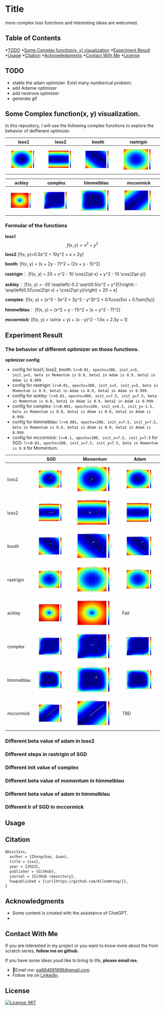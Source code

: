 # Title

more complex loss functions and interesting ideas are welcomed.

## Table of Contents
  *[TODO](#todo)
  *[Some Complex function(x, y) visualization](#some-complex-functionx-y-visualization)
  *[Experiment Result](#experiment-result)
  *[Usage](#usage)
  *[Citation](#citation)
  *[Acknowledgments](#acknowledgments)
  *[Contact With Me](#contact-with-me)
  *[License](#license)


## TODO
- stable the adam optimzier. Exist many numberical problem.
- add Adamw optimizer
- add nestrove optimizer
- generate gif

## Some Complex function(x, y) visualization.

In this repository, I will use the following complex functions to explore the behavior of deffierent optimizer.

| loss1 | loss2 | booth | rastrigin |
|-----|-----|-----|-----|
| <img src='./imgs/loss_fn_1_contour.png'> | <img src='./imgs/loss_fn_2_contour.png'> | <img src='./imgs/booth_contour.png'> | <img src='./imgs/rastrigin_contour.png'> |

| ackley | complex | himmelblau | mccormick |
|-----|-----|-----|-----|
| <img src='./imgs/ackley_contour.png'> | <img src='./imgs/complex_contour.png'> | <img src='./imgs/himmelblau_contour.png'> | <img src='./imgs/mccormick_contour.png'> |

### Formular of the functions

**loss1**
$$ f(x, y) = x^2 + y^2 $$

**loss2**
\[f(x, y)=0.5x^2 + 10y^2 + x + 2y\]

**booth**:
\[f(x, y) = (x + 2y - 7)^2 + (2x + y - 5)^2\]

**rastrigin**：
\[f(x, y) = 20 + x^2 - 10 \cos(2\pi x) + y^2 - 10 \cos(2\pi y)\]

**ackley**：
\[f(x, y) = -20 \exp\left(-0.2 \sqrt{0.5(x^2 + y^2)}\right) - \exp\left(0.5(\cos(2\pi x) + \cos(2\pi y))\right) + 20 + e\]

**complex**:
\[f(x, y) = (x^3 - 3x^2 + 3y^2 - y^3)^2 + 0.1\cos(5x) + 0.1\sin(5y)\]

**himmelblau**：
\[f(x, y) = (x^2 + y - 11)^2 + (x + y^2 - 7)^2\]

**mccormick**:
\[f(x, y) = \sin(x + y) + (x - y)^2 - 1.5x + 2.5y + 1\]


## Experiment Result

### The behavior of different optimizer on those functions.

**optimizer config**
- config for loss1, loss2, booth:  `lr=0.01, epochs=200, init_x=5, init_y=5, beta in Momentum is 0.9, beta1 in Adam is 0.9, beta2 in Adam is 0.999`.
- config for rastrigin:  `lr=0.01, epochs=300, init_x=5, init_y=5, beta in Momentum is 0.9, beta1 in Adam is 0.9, beta2 in Adam is 0.999`.
- config for ackley:  `lr=0.01, epochs=400, init_x=7.5, init_y=7.5, beta in Momentum is 0.9, beta1 in Adam is 0.9, beta2 in Adam is 0.999`.
- config for complex:  `lr=0.001, epochs=200, init_x=4.3, init_y=-1.5, beta in Momentum is 0.9, beta1 in Adam is 0.9, beta2 in Adam is 0.999`.
- config for himmelblau:  `lr=0.001, epochs=200, init_x=7.5, init_y=7.5, beta in Momentum is 0.9, beta1 in Adam is 0.9, beta2 in Adam is 0.999`.
- config for mccormick: `lr=0.1, epochs=200, init_x=7.5, init_y=7.5` for SGD.  `lr=0.01, epochs=200, init_x=7.5, init_y=7.5, beta in Momentum is 0.9` for Momentum.

|  | SGD | Momentum | Adam |
|-----|-----|-----|-----|
| loss1 |<img src='./imgs/opts/loss1_SGD_0.01_200.png'> | <img src='./imgs/opts/loss1_Momentum_0.01_200.png'> | <img src='./imgs/opts/loss1_Adam_0.01_200.png'> |
| loss2 |<img src='./imgs/opts/loss2_SGD_0.01_200.png'> | <img src='./imgs/opts/loss2_Momentum_0.01_200.png'> | <img src='./imgs/opts/loss2_Adam_0.01_200.png'> |
| booth |  <img src='./imgs/opts/booth_SGD_0.01_200.png'> |  <img src='./imgs/opts/booth_Momentum_0.01_200.png'> |  <img src='./imgs/opts/booth_Adam_0.01_200.png'> |
| rastrigin | <img src='./imgs/opts/rastrigin_SGD_0.01_300.png'> | <img src='./imgs/opts/rastrigin_Momentum_0.01_300.png'> | <img src='./imgs/opts/rastrigin_Adam_0.01_300.png'> |
| ackley | <img src='./imgs/opts/ackley_SGD_0.01_400.png'> | <img src='./imgs/opts/ackley_Momentum_0.01_400.png'> | Fail |
| complex | <img src='./imgs/opts/complex_SGD_0.001_200.png'> | <img src='./imgs/opts/complex_Momentum_0.001_200.png'> | <img src='./imgs/opts/complex_Adam_0.001_200.png'> |
| himmelblau | <img src='./imgs/opts/himmelblau_SGD_0.001_200.png'> | <img src='./imgs/opts/himmelblau_Momentum_0.001_200.png'> | <img src='./imgs/opts/himmelblau_Adam_0.001_200.png'> |
| mccormick | <img src='./imgs/opts/mccormick_SGD_0.1_200.png'> | <img src='./imgs/opts/mccormick_Momentum_0.01_200.png'> | TBD |


### Different beta value of adam in loss2

### Different steps in rastrigin of SGD

### Different init value of complex

### Different beta value of momentum in himmelblau

### Different beta value of adam in himmelblau

### Different lr of SGD in mccormick

## Usage

## Citation

```
@misc{xxx,
  author = {Zhongchao, Guan},
  title = {xxx},
  year = {2023},
  publisher = {GitHub},
  journal = {GitHub repository},
  howpublished = {\url{https://github.com/AllenWrong/}},
}
```

## Acknowledgments

- Some content is created with the assistance of ChatGPT.
- 

## Contact With Me

If you are interested in my project or you want to know more about the from scratch series, **follow me on github.**

If you have some ideas youd like to bring to life, **please email me.**

- 📧Email me: [gg884691896@gmail.com](mailto:gg884691896@gmail.com)
- Follow me on [LinkedIn](https://www.linkedin.com/in/zhongchao-guan-aa3288194/).

## License

[![License: MIT](https://img.shields.io/badge/License-MIT-yellow.svg)](https://github.com/AllenWrong/From-Scratch/learning-rate)